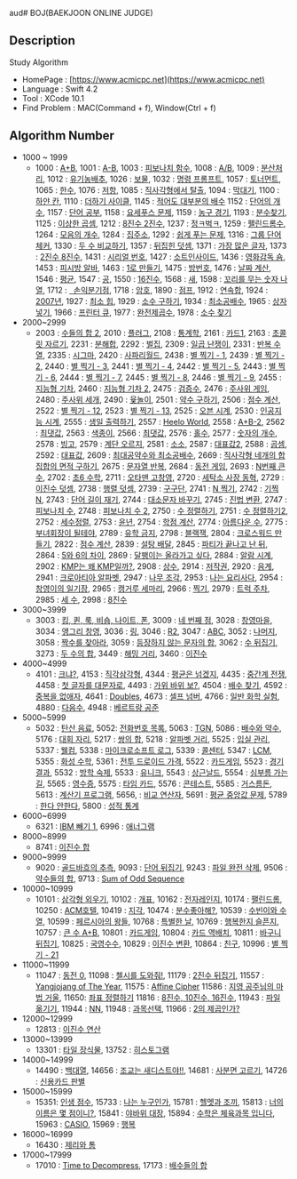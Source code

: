 aud# BOJ(BAEKJOON ONLINE JUDGE)

## Description
Study Algorithm
 - HomePage : [https://www.acmicpc.net](https://www.acmicpc.net)
 - Language : Swift 4.2
 - Tool : XCode 10.1
 - Find Problem : MAC(Command + f), Window(Ctrl + f)

## Algorithm Number
- 1000 ~ 1999
   - 1000 : [A+B](https://www.acmicpc.net/problem/1000), 1001 : [A-B](https://www.acmicpc.net/problem/1001), 1003 : [피보나치 함수](https://www.acmicpc.net/problem/1003), 1008 : [A/B](https://www.acmicpc.net/problem/1008), 1009 : [분산처리](https://www.acmicpc.net/problem/1009), 1012 : [유기농배추](https://www.acmicpc.net/problem/1012), 1026 : [보물](https://www.acmicpc.net/problem/1026), 1032 : [명령 프롬프트](https://www.acmicpc.net/problem/1032), 1057 : [토너먼트](https://www.acmicpc.net/problem/1057), 1065 : [한수](https://www.acmicpc.net/problem/1065), 1076 : [저항](https://www.acmicpc.net/problem/1076), 1085 : [직사각형에서 탈출](https://www.acmicpc.net/problem/1085), 1094 : [막대기](https://www.acmicpc.net/problem/1094), 1100 : [하얀 칸](https://www.acmicpc.net/problem/1100), 1110 : [더하기 사이클](https://www.acmicpc.net/problem/1110), 1145 : [적어도 대부분의 배수](https://www.acmicpc.net/problem/1145) 1152 : [단어의 개수](https://www.acmicpc.net/problem/1152), 1157 : [단어 공부](https://www.acmicpc.net/problem/1157), 1158 : [요세푸스 문제](https://www.acmicpc.net/problem/1158), 1159 : [농구 경기](https://www.acmicpc.net/problem/1159), 1193 : [분수찾기](https://www.acmicpc.net/problem/1193), 1125 : [이상한 곱셈](https://www.acmicpc.net/problem/1225), 1212 : [8진수 2진수](https://www.acmicpc.net/problem/1212), 1237 : [정ㅋ벅ㅋ](https://www.acmicpc.net/problem/1237), 1259 : [팰린드롬수](https://www.acmicpc.net/problem/1259), 1264 : [모음의 개수](https://www.acmicpc.net/problem/1264), 1284 : [집주소](https://www.acmicpc.net/problem/1284), 1292 : [쉽게 푸는 문제](https://www.acmicpc.net/problem/1292), 1316 : [그룹 단어 체커](https://www.acmicpc.net/problem/1316), 1330 : [두 수 비교하기](https://www.acmicpc.net/problem/1330), 1357 : [뒤집힌 덧셈](https://www.acmicpc.net/problem/1357), 1371 : [가장 많은 글자](https://www.acmicpc.net/problem/1371), 1373 : [2진수 8진수](https://www.acmicpc.net/problem/1373), 1431 : [시리얼 번호](https://www.acmicpc.net/problem/1431), 1427 : [소트인사이드](https://www.acmicpc.net/problem/1427), 1436 : [영화감독 숌](https://www.acmicpc.net/problem/1436), 1453 : [피시방 알바](https://www.acmicpc.net/problem/1453), 1463 : [1로 만들기](https://www.acmicpc.net/problem/1463), 1475 : [방번호](https://www.acmicpc.net/problem/1475), 1476 : [날짜 계산](https://www.acmicpc.net/problem/1476), 1546 : [평균](https://www.acmicpc.net/problem/1546), 1547 : [공](https://www.acmicpc.net/problem/1547), 1550 : [16진수](https://www.acmicpc.net/problem/1550), 1568 : [새](https://www.acmicpc.net/problem/1568), 1598 : [꼬리를 무는 숫자 나열](https://www.acmicpc.net/problem/1598), 1712 : [  손익분기점](https://www.acmicpc.net/problem/1712), 1718 : [암호](https://www.acmicpc.net/problem/1718), 1890 : [점프](https://www.acmicpc.net/problem/1890), 1912 : [연속합](https://www.acmicpc.net/problem/1912), 1924 : [2007년](https://www.acmicpc.net/problem/1924), 1927 : [최소 힙](https://www.acmicpc.net/problem/1927), 1929 : [소수 구하기](https://www.acmicpc.net/problem/1929), 1934 : [최소공배수](https://www.acmicpc.net/problem/1934), 1965 : [상자넣기](https://www.acmicpc.net/problem/1965), 1966 : [프린터 큐](https://www.acmicpc.net/problem/1966), 1977 : [완전제곱수](https://www.acmicpc.net/problem/1977), 1978 : [소수 찾기](https://www.acmicpc.net/problem/1978)
- 2000~2999
   - 2003 : [수들의 합 2](https://www.acmicpc.net/problem/2003), 2010 : [플러그](https://www.acmicpc.net/problem/2010), 2108 : [통계학](https://www.acmicpc.net/problem/2108), 2161 : [카드1](https://www.acmicpc.net/problem/2161), 2163 : [초콜릿 자르기](https://www.acmicpc.net/problem/2163), 2231 : [분해합](https://www.acmicpc.net/problem/2231), 2292 : [벌집](https://www.acmicpc.net/problem/2292), 2309 : [일곱 난쟁이](https://www.acmicpc.net/problem/2309), 2331 : [반복 수열](https://www.acmicpc.net/problem/2331), 2335 : [시그마](https://www.acmicpc.net/problem/2355), 2420 : [사파리월드](https://www.acmicpc.net/problem/2420), 2438 : [별 찍기 - 1](https://www.acmicpc.net/problem/2438), 2439 : [별 찍기 - 2](https://www.acmicpc.net/problem/2439), 2440 : [별 찍기 - 3](https://www.acmicpc.net/problem/2440), 2441 : [별 찍기 - 4](https://www.acmicpc.net/problem/2441), 2442 : [별 찍기 - 5](https://www.acmicpc.net/problem/2442), 2443 : [별 찍기 - 6](https://www.acmicpc.net/problem/2443), 2444 : [별 찍기 - 7](https://www.acmicpc.net/problem/2444), 2445 : [별 찍기 - 8](https://www.acmicpc.net/problem/2445), 2446 : [별 찍기 - 9](https://www.acmicpc.net/problem/2446), 2455 : [지능형 기차](https://www.acmicpc.net/problem/2455), 2460 : [지능형 기차 2](https://www.acmicpc.net/problem/2460), 2475 : [검증수](https://www.acmicpc.net/problem/2475), 2476 : [주사위 게임](https://www.acmicpc.net/problem/2476), 2480 : [주사위 세개](https://www.acmicpc.net/problem/2480), 2490 : [윷놀이](https://www.acmicpc.net/problem/2490), 2501 : [약수 구하기](https://www.acmicpc.net/problem/2501), 2506 : [점수 계산](https://www.acmicpc.net/problem/2506), 2522 : [별 찍기 - 12](https://www.acmicpc.net/problem/2522), 2523 : [별 찍기 - 13](https://www.acmicpc.net/problem/2523), 2525 : [오븐 시계](https://www.acmicpc.net/problem/2525), 2530 : [인공지능 시계](https://www.acmicpc.net/problem/2530), 2555 : [생일 출력하기](https://www.acmicpc.net/problem/2555), 2557 : [Heelo World](https://www.acmicpc.net/problem/2557), 2558 : [A+B-2](https://www.acmicpc.net/problem/2558), 2562 : [최댓값](https://www.acmicpc.net/problem/2562), 2563 : [색종이](https://www.acmicpc.net/problem/2563), 2566 : [최댓값](https://www.acmicpc.net/problem/2566), 2576 : [홀수](https://www.acmicpc.net/problem/2576), 2577 : [숫자의 개수](https://www.acmicpc.net/problem/2577), 2578 : [빙고](https://www.acmicpc.net/problem/2578), 2579 : [계단 오르지](https://www.acmicpc.net/problem/2579), 2581 : [소소](https://www.acmicpc.net/problem/2581), 2587 : [대표값2](https://www.acmicpc.net/problem/2587), 2588 : [곱셈](https://www.acmicpc.net/problem/2588), 2592 : [대표값](https://www.acmicpc.net/problem/2592), 2609 : [최대공약수와 최소공배수](https://www.acmicpc.net/problem/2609), 2669 : [직사각형 네개의 합집합의 면적 구하기](https://www.acmicpc.net/problem/2669), 2675 : [문자열 반복](https://www.acmicpc.net/problem/2675), 2684 : [동전 게임](https://www.acmicpc.net/problem/2684), 2693 : [N번째 큰 수](https://www.acmicpc.net/problem/2693), 2702 : [초6 수학](https://www.acmicpc.net/problem/2702), 2711 : [오타맨 고창영](https://www.acmicpc.net/problem/2711), 2720 : [세탁소 사장 동혁](https://www.acmicpc.net/problem/2720), 2729 : [이진수 덧셈](https://www.acmicpc.net/problem/2729), 2738 : [행렬 덧셈](https://www.acmicpc.net/problem/2738), 2739 : [구구단](https://www.acmicpc.net/problem/2739), 2741 : [N 찍기](https://www.acmicpc.net/problem/2741), 2742 : [기찍 N](https://www.acmicpc.net/problem/2742), 2743 : [단어 길이 재기](https://www.acmicpc.net/problem/2743), 2744 : [대소문자 바꾸기](https://www.acmicpc.net/problem/2744), 2745 : [진법 변환](https://www.acmicpc.net/problem/2745), 2747 : [피보나치 수](https://www.acmicpc.net/problem/2747), 2748 : [피보나치 수 2](https://www.acmicpc.net/problem/2748), 2750 : [수 정렬하기](https://www.acmicpc.net/problem/2750), 2751 : [수 정렬하기2](https://www.acmicpc.net/problem/2751), 2752 : [세수정렬](https://www.acmicpc.net/problem/2752), 2753 : [윤년](https://www.acmicpc.net/problem/2753), 2754 : [학점 계산](https://www.acmicpc.net/problem/2754), 2774 : [아름다운 수](https://www.acmicpc.net/problem/2774), 2775 : [부녀회장이 될테야](https://www.acmicpc.net/problem/2775), 2789 : [유학 금지](https://www.acmicpc.net/problem/2789), 2798 : [블랙잭](https://www.acmicpc.net/source/25060310), 2804 : [크로스워드 만들기](https://www.acmicpc.net/problem/2804), 2822 : [점수 계산](https://www.acmicpc.net/problem/2822), 2839 : [설탕 배달](https://www.acmicpc.net/problem/2839), 2845 : [파티가 끝나고 난 뒤](https://www.acmicpc.net/problem/2845), 2864 : [5와 6의 차이](https://www.acmicpc.net/problem/2864), 2869 : [달팽이는 올라가고 싶다](https://www.acmicpc.net/problem/2869), 2884 : [알람 시계](https://www.acmicpc.net/problem/2884), 2902 : [KMP는 왜 KMP일까?](https://www.acmicpc.net/problem/2902), 2908 : [상수](https://www.acmicpc.net/problem/2908), 2914 : [저작권](https://www.acmicpc.net/problem/2914), 2920 : [음계](https://www.acmicpc.net/problem/2920), 2941 : [크로아티아 알파벳](https://www.acmicpc.net/problem/2941), 2947 : [나무 조각](https://www.acmicpc.net/problem/2947), 2953 : [나는 요리사다](https://www.acmicpc.net/problem/2953), 2954 : [창영이의 일기장](https://www.acmicpc.net/problem/2954), 2965 : [캥거루 세마리](https://www.acmicpc.net/problem/2965), 2966 : [찍기](https://www.acmicpc.net/problem/2966), 2979 : [트럭 주차](https://www.acmicpc.net/problem/2979), 2985 : [세 수](https://www.acmicpc.net/problem/2985), 2998 : [8진수](https://www.acmicpc.net/problem/2998)
- 3000~3999
	- 3003 : [킹, 퀸, 룩, 비숍, 나이트, 폰](https://www.acmicpc.net/problem/3003), 3009 : [네 번째 점](https://www.acmicpc.net/problem/3009), 3028 : [창영마을](https://www.acmicpc.net/problem/3028), 3034 : [앵그리 창영](https://www.acmicpc.net/problem/3034), 3036 : [링](https://www.acmicpc.net/problem/3036), 3046 : [R2](https://www.acmicpc.net/problem/3046), 3047 : [ABC](https://www.acmicpc.net/problem/3047), 3052 : [나머지](https://www.acmicpc.net/problem/3052), 3058 : [짝수를 찾아라](https://www.acmicpc.net/problem/3058), 3059 : [등장하지 않는 문자의 합](https://www.acmicpc.net/problem/3059), 3062 : [수 뒤집기](https://www.acmicpc.net/problem/3062), 3273 : [두 수의 합](https://www.acmicpc.net/problem/3273), 3449 : [해밍 거리](https://www.acmicpc.net/problem/3449), 3460 : [이진수](https://www.acmicpc.net/problem/3460)
- 4000~4999
	- 4101 : [크냐?](https://www.acmicpc.net/problem/4101), 4153 : [직각삼각형](https://www.acmicpc.net/problem/4153), 4344 : [평균은 넘겠지](https://www.acmicpc.net/problem/4344), 4435 : [중간계 전쟁](https://www.acmicpc.net/problem/4435), 4458 : [첫 글자를 대문자로](https://www.acmicpc.net/problem/4458), 4493 : [가위 바위 보?](https://www.acmicpc.net/problem/4493), 4504 : [배수 찾기](https://www.acmicpc.net/problem/4504), 4592 : [중복을 없애자](https://www.acmicpc.net/problem/4592), 4641 : [Doubles](https://www.acmicpc.net/problem/4641), 4673 : [셀프 넘버](https://www.acmicpc.net/problem/4673), 4766 : [일반 화학 실험](https://www.acmicpc.net/problem/4766), 4880 : [다음수](https://www.acmicpc.net/problem/4880), 4948 : [베르트랑 공준](https://www.acmicpc.net/problem/4948)
- 5000~5999
   - 5032 : [탄산 음료](https://www.acmicpc.net/problem/5032), 5052: [전화번호 목록](https://www.acmicpc.net/problem/5052), 5063 : [TGN](https://www.acmicpc.net/problem/5063), 5086 : [배수와 약수](https://www.acmicpc.net/problem/5086), 5176 : [대회 자리](https://www.acmicpc.net/problem/5176), 5217 : [쌍의 합](https://www.acmicpc.net/problem/5217), 5218 : [알파벳 거리](https://www.acmicpc.net/problem/5218), 5525 : [입실 관리](https://www.acmicpc.net/problem/5524), 5337 : [웰컴](https://www.acmicpc.net/problem/5337), 5338 : [마이크로소프트 로그](https://www.acmicpc.net/problem/5338), 5339 : [콜센터](https://www.acmicpc.net/problem/5339), 5347 : [LCM](https://www.acmicpc.net/problem/5347), 5355 : [화성 수학](https://www.acmicpc.net/problem/5355), 5361 : [전투 드로이드 가격](https://www.acmicpc.net/problem/5361), 5522 : [카드게임](https://www.acmicpc.net/problem/5522), 5523 : [경기 결과](https://www.acmicpc.net/problem/5523), 5532 : [방학 숙제](https://www.acmicpc.net/problem/5532), 5533 : [유니크](https://www.acmicpc.net/problem/5533), 5543 : [상근날드](https://www.acmicpc.net/problem/5543), 5554 : [심부름 가는 길](https://www.acmicpc.net/problem/5554), 5565 : [영수증](https://www.acmicpc.net/problem/5565), 5575 : [타임 카드](https://www.acmicpc.net/problem/5575), 5576 : [콘테스트](https://www.acmicpc.net/problem/5576), 5585 : [거스름돈](https://www.acmicpc.net/problem/5585), 5613 : [계산기 프로그램](https://www.acmicpc.net/problem/5613), 5656, : [비교 연산자](https://www.acmicpc.net/problem/5656), 5691 : [평균 중앙값 문제](https://www.acmicpc.net/problem/5691), 5789 : [한다 안한다](https://www.acmicpc.net/problem/5789), 5800 : [성적 통계](https://www.acmicpc.net/problem/5800)
- 6000~6999
	- 6321 : [IBM 빼기 1](https://www.acmicpc.net/problem/6321), 6996 : [애너그램](https://www.acmicpc.net/problem/6996)
- 8000~8999
	- 8741 : [이진수 합](https://www.acmicpc.net/problem/8741)
- 9000~9999
	- 9020 : [골드바흐의 추측](https://www.acmicpc.net/problem/9020), 9093 : [단어 뒤집기](https://www.acmicpc.net/problem/9093), 9243 : [파일 완전 삭제](https://www.acmicpc.net/problem/9243), 9506 : [약수들의 합](https://www.acmicpc.net/problem/9506), 9713 : [Sum of Odd Sequence](https://www.acmicpc.net/problem/9713)
- 10000~10999
	- 10101 : [삼각형 외우기](https://www.acmicpc.net/problem/10101), 10102 : [개표](https://www.acmicpc.net/problem/10102), 10162 : [전자레인지](https://www.acmicpc.net/problem/10162), 10174 : [팰린드롬](https://www.acmicpc.net/problem/10174), 10250 : [ACM호텔](https://www.acmicpc.net/problem/10250), 10419 : [지각](https://www.acmicpc.net/problem/10419), 10474 : [분수좋아해?](https://www.acmicpc.net/problem/10474), 10539 : [수빈이와 수열](https://www.acmicpc.net/problem/10539), 10599 : [페르시아의 왕들](https://www.acmicpc.net/problem/10599), 10768 : [특별한 날](https://www.acmicpc.net/problem/10768), 10769 : [행복한지 슬픈지](https://www.acmicpc.net/problem/10769), 10757 : [큰 수 A+B](https://www.acmicpc.net/problem/10757), 10801 : [카드게임](https://www.acmicpc.net/problem/10801), 10804 : [카드 역배치](https://www.acmicpc.net/problem/10804), 10811 : [바구니 뒤집기](https://www.acmicpc.net/problem/10811), 10825 : [국영수수](https://www.acmicpc.net/problem/10825), 10829 : [이진수 변환](https://www.acmicpc.net/problem/10829), 10864 : [친구](https://www.acmicpc.net/problem/10864), 10996 : [별 찍기 - 21](https://www.acmicpc.net/problem/10996)
- 11000~11999
     - 11047 : [동전 0](https://www.acmicpc.net/problem/11047), 11098 : [첼시를 도와줘!](https://www.acmicpc.net/problem/11098), 11179 : [2진수 뒤집기](https://www.acmicpc.net/problem/11179), 11557 : [Yangjojang of The Year](https://www.acmicpc.net/problem/11557), 11575 : [Affine Cipher](https://www.acmicpc.net/problem/11575) 11586 : [지영 공주님의 마법 거울](https://www.acmicpc.net/problem/11586), 11650: [좌표 정렬하기](https://www.acmicpc.net/problem/11650) 11816 : [8진수, 10진수, 16진수](https://www.acmicpc.net/problem/11816), 11943 : [파일 옮기기](https://www.acmicpc.net/problem/11943), 11944 : [NN](https://www.acmicpc.net/problem/11944), 11948 : [과목선택](https://www.acmicpc.net/problem/11948), 11966 : [2의 제곱인가?](https://www.acmicpc.net/problem/11966)
- 12000~12999
	- 12813 : [이진수 연산](https://www.acmicpc.net/problem/12813)
- 13000~13999
	- 13301 : [타일 장식물](https://www.acmicpc.net/problem/13301), 13752 : [히스토그램](https://www.acmicpc.net/problem/13752)
- 14000~14999
	- 14490 : [백대열](https://www.acmicpc.net/problem/14490), 14656 : [조교는 새디스트야!!](https://www.acmicpc.net/problem/14656), 14681 : [사분면 고르기](https://www.acmicpc.net/problem/14681),  14726 : [신용카드 판별](https://www.acmicpc.net/problem/14726)
- 15000~15999
   - 15351: [인생 점수](https://www.acmicpc.net/problem/15351), 15733 : [나는 누구인가](https://www.acmicpc.net/problem/15733), 15781 : [헬멧과 조끼](https://www.acmicpc.net/problem/15781), 15813 : [너의 이름은 몇 점이니?](https://www.acmicpc.net/problem/15813), 15841 : [야바위 대장](https://www.acmicpc.net/problem/15814), 15894 : [수학은 체육과목 입니다](https://www.acmicpc.net/problem/15894), 15963 : [CASIO](https://www.acmicpc.net/problem/15963), 15969 : [행복](https://www.acmicpc.net/problem/15969)
- 16000~16999
	- 16430 : [제리와 톰](https://www.acmicpc.net/problem/16430)
- 17000~17999
	- 17010 : [Time to Decompress](https://www.acmicpc.net/problem/17010), 17173 : [배수들의 합](https://www.acmicpc.net/problem/17173)
